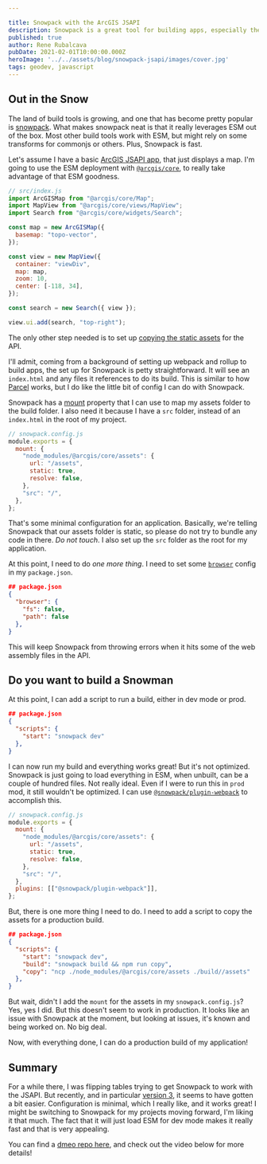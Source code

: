 ```yaml
---

title: Snowpack with the ArcGIS JSAPI
description: Snowpack is a great tool for building apps, especially the ArcGIS JSAPI
published: true
author: Rene Rubalcava
pubDate: 2021-02-01T10:00:00.000Z
heroImage: '../../assets/blog/snowpack-jsapi/images/cover.jpg'
tags: geodev, javascript
---
```


## Out in the Snow

The land of build tools is growing, and one that has become pretty popular is
[snowpack](https://www.snowpack.dev/). What makes snowpack neat is that it
really leverages ESM out of the box. Most other build tools work with ESM, but
might rely on some transforms for commonjs or others. Plus, Snowpack is fast.

Let's assume I have a basic
[ArcGIS JSAPI app](https://developers.arcgis.com/javascript/latest/), that just
displays a map. I'm going to use the ESM deployment with
[`@arcgis/core`](https://www.npmjs.com/package/@arcgis/core), to really take
advantage of that ESM goodness.

```js
// src/index.js
import ArcGISMap from "@arcgis/core/Map";
import MapView from "@arcgis/core/views/MapView";
import Search from "@arcgis/core/widgets/Search";

const map = new ArcGISMap({
  basemap: "topo-vector",
});

const view = new MapView({
  container: "viewDiv",
  map: map,
  zoom: 10,
  center: [-118, 34],
});

const search = new Search({ view });

view.ui.add(search, "top-right");
```

The only other step needed is to set up
[copying the static assets](https://github.com/Esri/jsapi-resources/tree/master/esm-samples#copy-assets)
for the API.

I'll admit, coming from a background of setting up webpack and rollup to build
apps, the set up for Snowpack is petty straightforward. It will see an
`index.html` and any files it references to do its build. This is similar to how
[Parcel](https://parceljs.org/) works, but I do like the little bit of config I
can do with Snowpack.

Snowpack has a [mount](https://www.snowpack.dev/reference/configuration#mount)
property that I can use to map my assets folder to the build folder. I also need
it because I have a `src` folder, instead of an `index.html` in the root of my
project.

```js
// snowpack.config.js
module.exports = {
  mount: {
    "node_modules/@arcgis/core/assets": {
      url: "/assets",
      static: true,
      resolve: false,
    },
    "src": "/",
  },
};
```

That's some minimal configuration for an application. Basically, we're telling
Snowpack that our assets folder is static, so please do not try to bundle any
code in there. _Do not touch_. I also set up the `src` folder as the root for my
application.

At this point, I need to do _one more thing_. I need to set some
[`browser`](https://docs.npmjs.com/cli/v6/configuring-npm/package-json#browser)
config in my `package.json`.

```json
## package.json
{
  "browser": {
    "fs": false,
    "path": false
  },
}
```

This will keep Snowpack from throwing errors when it hits some of the web
assembly files in the API.

## Do you want to build a Snowman

At this point, I can add a script to run a build, either in dev mode or prod.

```json
## package.json
{
  "scripts": {
    "start": "snowpack dev"
  },
}
```

I can now run my build and everything works great! But it's not optimized.
Snowpack is just going to load everything in ESM, when unbuilt, can be a couple
of hundred files. Not really ideal. Even if I were to run this in `prod` mod, it
still wouldn't be optimized. I can use
[`@snowpack/plugin-webpack`](https://www.npmjs.com/package/@snowpack/plugin-webpack)
to accomplish this.

```js
// snowpack.config.js
module.exports = {
  mount: {
    "node_modules/@arcgis/core/assets": {
      url: "/assets",
      static: true,
      resolve: false,
    },
    "src": "/",
  },
  plugins: [["@snowpack/plugin-webpack"]],
};
```

But, there is one more thing I need to do. I need to add a script to copy the
assets for a production build.

```json
## package.json
{
  "scripts": {
    "start": "snowpack dev",
    "build": "snowpack build && npm run copy",
    "copy": "ncp ./node_modules/@arcgis/core/assets ./build//assets"
  },
}
```

But wait, didn't I add the `mount` for the assets in my `snowpack.config.js`?
Yes, yes I did. But this doesn't seem to work in production. It looks like an
issue with Snowpack at the moment, but looking at issues, it's known and being
worked on. No big deal.

Now, with everything done, I can do a production build of my application!

## Summary

For a while there, I was flipping tables trying to get Snowpack to work with the
JSAPI. But recently, and in particular
[version 3](https://www.snowpack.dev/posts/2021-01-13-snowpack-3-0), it seems to
have gotten a bit easier. Configuration is minimal, which I really like, and it
works great! I might be switching to Snowpack for my projects moving forward,
I'm liking it that much. The fact that it will just load ESM for dev mode makes
it really fast and that is very appealing.

You can find a [dmeo repo here](https://github.com/odoe/snowpack-jsapi), and
check out the video below for more details!

<lite-youtube videoid="fEkJDV2KXDA"></lite-youtube>
